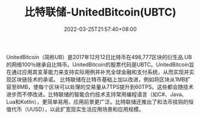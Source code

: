﻿---
weight: 
title: "比特联储-UnitedBitcoin(UBTC)"
description: "UnitedBitcoin（简称UB）是2017年12月12日比特币在498,777区块的衍生品.UB的网络100％继承自比特币"
date: 2022-03-25T21:57:40+08:00
lastmod: 2022-03-25T16:45:40+08:00
draft: false
authors: ["Metabd"]
featuredImage: "bitelianchu-unitedbitcoinubtc.webp"
link: ""
tags: ["数字代币","比特联储-UnitedBitcoin(UBTC)"]
categories: ["navigation"]
navigation: ["数字代币"]
lightgallery: true
toc: true
pinned: false
recommend: false
recommend1: false
---
UnitedBitcoin（简称UB）是2017年12月12日比特币在498,777区块的衍生品.UB的网络100％继承自比特币。UnitedBitcoin的股票代码是UBTC。UnitedBitcoin旨在通过应用其变革能力来支持实际用例并补充全球金融和支付系统，从而实现并实现区块链技术的承诺。
比特联储在比特币基础上加以改进，例如将区块从1MB扩容至8MB，使每个区块可以处理的交易量从7TPS提升到60TPS。这些都会随技术进步而不停改进。比特联储的智能合约技术支持常用编程语言（如C#、Java、Lua和Kotlin），更简单易用，应用前景更广泛。比特联储还推出了和法币挂钩的恒值代币（UUSD），以此扩宽现实生活应用场景和应用规模。
